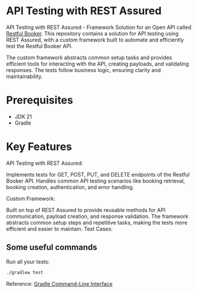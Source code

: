 # API Testing with REST Assured

API Testing with REST Assured - Framework Solution for an Open API called [Restful Booker](https://restful-booker.herokuapp.com/apidoc/index.html).
This repository contains a solution for API testing using REST Assured, with a custom framework built to automate and efficiently test the Restful Booker API.

The custom framework abstracts common setup tasks and provides efficient tools for interacting with the API, creating payloads, and validating responses. The tests follow business logic, ensuring clarity and maintainability.

# Prerequisites

- JDK 21
- Gradle

# Key Features
API Testing with REST Assured:

Implements tests for GET, POST, PUT, and DELETE endpoints of the Restful Booker API.
Handles common API testing scenarios like booking retrieval, booking creation, authentication, and error handling.

Custom Framework:

Built on top of REST Assured to provide reusable methods for API communication, payload creation, and response validation.
The framework abstracts common setup steps and repetitive tasks, making the tests more efficient and easier to maintain.
Test Cases:

## Some useful commands

Run all your tests:
```bash
./gradlew test
```

Reference: [Gradle Command-Line Interface](https://docs.gradle.org/current/userguide/command_line_interface.html)

